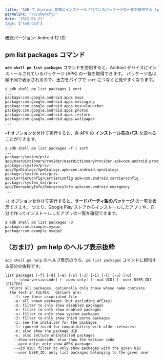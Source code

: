 ```yaml
---
title: "ADB で Android 端末にインストールされているパッケージの一覧を取得する (pm list packages)"
permalink: "/p/uh84kfj/"
date: "2022-04-21"
tags: ["Android"]
---
```


確認バージョン: Android 12 (S)

pm list packages コマンド
----

__`adb shell pm list packages`__ コマンドを使用すると、Android デバイスにインストールされているパッケージ (APK) の一覧を取得できます。
パッケージ名は順不同で表示されるので、出力をパイプで `sort` につなぐと見やすくなります。

```console
$ adb shell pm list packages | sort
...
package:com.google.android.apps.maps
package:com.google.android.apps.messaging
package:com.google.android.apps.nexuslauncher
package:com.google.android.apps.photos
package:com.google.android.apps.restore
package:com.google.android.apps.wallpaper
...
```

__`-f`__ オプションを付けて実行すると、各 APK の __インストール先のパス__ を調べることができます。

```console
$ adb shell pm list packages -f | sort
...
package:/system/priv-app/UserDictionaryProvider/UserDictionaryProvider.apk=com.android.providers.userdictionary
package:/system/priv-app/VpnDialogs/VpnDialogs.apk=com.android.vpndialogs
package:/system_ext/priv-app/CarrierConfig/CarrierConfig.apk=com.android.carrierconfig
package:/system_ext/priv-app/EmergencyInfo/EmergencyInfo.apk=com.android.emergency
...
```

__`-3`__ オプションを付けて実行すると、__サードパーティ製のパッケージ__ の一覧を表示できます。
つまり、Google Play ストアからインストールしたアプリや、自分で作ってインストールしたアプリの一覧を確認できます。

```console
$ adb shell pm list packages -3
package:com.example.myapp
package:com.example.myapp2
```


（おまけ）pm help のヘルプ表示抜粋
----

`adb shell pm help` のヘルプ表示のうち、`pm list packages` コマンドに相当する部分の抜粋です。

```
list packages [-f] [-d] [-e] [-s] [-3] [-i] [-l] [-u] [-U] 
    [--show-versioncode] [--apex-only] [--uid UID] [--user USER_ID] [FILTER]
  Prints all packages; optionally only those whose name contains
  the text in FILTER.  Options are:
    -f: see their associated file
    -a: all known packages (but excluding APEXes)
    -d: filter to only show disabled packages
    -e: filter to only show enabled packages
    -s: filter to only show system packages
    -3: filter to only show third party packages
    -i: see the installer for the packages
    -l: ignored (used for compatibility with older releases)
    -U: also show the package UID
    -u: also include uninstalled packages
    --show-versioncode: also show the version code
    --apex-only: only show APEX packages
    --uid UID: filter to only show packages with the given UID
    --user USER_ID: only list packages belonging to the given user
```

